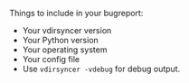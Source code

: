 Things to include in your bugreport:

* Your vdirsyncer version
* Your Python version
* Your operating system
* Your config file
* Use `vdirsyncer -vdebug` for debug output.
